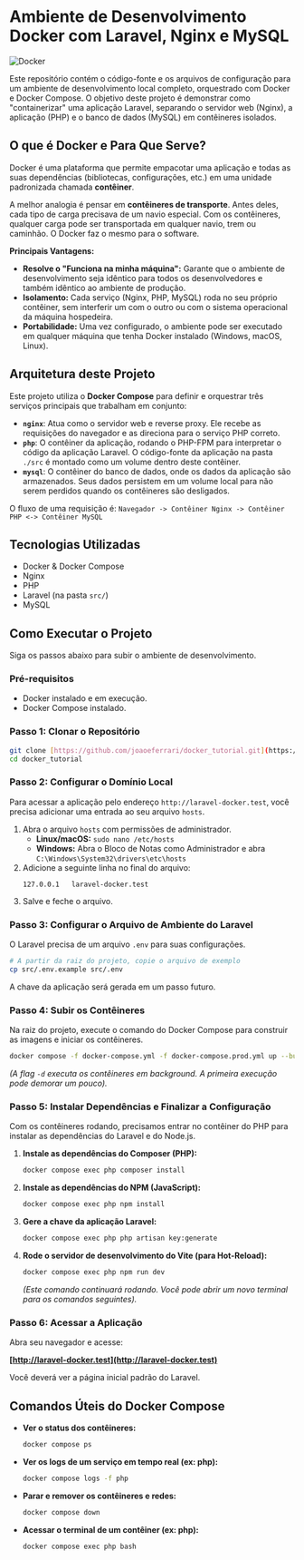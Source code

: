 # Ambiente de Desenvolvimento Docker com Laravel, Nginx e MySQL

![Docker](https://img.shields.io/badge/docker-%230db7ed.svg?style=for-the-badge&logo=docker&logoColor=white)

Este repositório contém o código-fonte e os arquivos de configuração para um ambiente de desenvolvimento local completo, orquestrado com Docker e Docker Compose. O objetivo deste projeto é demonstrar como "containerizar" uma aplicação Laravel, separando o servidor web (Nginx), a aplicação (PHP) e o banco de dados (MySQL) em contêineres isolados.

## O que é Docker e Para Que Serve?

Docker é uma plataforma que permite empacotar uma aplicação e todas as suas dependências (bibliotecas, configurações, etc.) em uma unidade padronizada chamada **contêiner**.

A melhor analogia é pensar em **contêineres de transporte**. Antes deles, cada tipo de carga precisava de um navio especial. Com os contêineres, qualquer carga pode ser transportada em qualquer navio, trem ou caminhão. O Docker faz o mesmo para o software.

**Principais Vantagens:**
* **Resolve o "Funciona na minha máquina":** Garante que o ambiente de desenvolvimento seja idêntico para todos os desenvolvedores e também idêntico ao ambiente de produção.
* **Isolamento:** Cada serviço (Nginx, PHP, MySQL) roda no seu próprio contêiner, sem interferir um com o outro ou com o sistema operacional da máquina hospedeira.
* **Portabilidade:** Uma vez configurado, o ambiente pode ser executado em qualquer máquina que tenha Docker instalado (Windows, macOS, Linux).

## Arquitetura deste Projeto

Este projeto utiliza o **Docker Compose** para definir e orquestrar três serviços principais que trabalham em conjunto:

* **`nginx`**: Atua como o servidor web e reverse proxy. Ele recebe as requisições do navegador e as direciona para o serviço PHP correto.
* **`php`**: O contêiner da aplicação, rodando o PHP-FPM para interpretar o código da aplicação Laravel. O código-fonte da aplicação na pasta `./src` é montado como um volume dentro deste contêiner.
* **`mysql`**: O contêiner do banco de dados, onde os dados da aplicação são armazenados. Seus dados persistem em um volume local para não serem perdidos quando os contêineres são desligados.

O fluxo de uma requisição é:
`Navegador -> Contêiner Nginx -> Contêiner PHP <-> Contêiner MySQL`

## Tecnologias Utilizadas

* Docker & Docker Compose
* Nginx
* PHP
* Laravel (na pasta `src/`)
* MySQL

## Como Executar o Projeto

Siga os passos abaixo para subir o ambiente de desenvolvimento.

### Pré-requisitos

* Docker instalado e em execução.
* Docker Compose instalado.

### Passo 1: Clonar o Repositório

```bash
git clone [https://github.com/joaoeferrari/docker_tutorial.git](https://github.com/joaoeferrari/docker_tutorial.git)
cd docker_tutorial
```

### Passo 2: Configurar o Domínio Local

Para acessar a aplicação pelo endereço `http://laravel-docker.test`, você precisa adicionar uma entrada ao seu arquivo `hosts`.

1.  Abra o arquivo `hosts` com permissões de administrador.
    * **Linux/macOS:** `sudo nano /etc/hosts`
    * **Windows:** Abra o Bloco de Notas como Administrador e abra `C:\Windows\System32\drivers\etc\hosts`
2.  Adicione a seguinte linha no final do arquivo:
    ```
    127.0.0.1   laravel-docker.test
    ```
3.  Salve e feche o arquivo.

### Passo 3: Configurar o Arquivo de Ambiente do Laravel

O Laravel precisa de um arquivo `.env` para suas configurações.

```bash
# A partir da raiz do projeto, copie o arquivo de exemplo
cp src/.env.example src/.env
```

A chave da aplicação será gerada em um passo futuro.

### Passo 4: Subir os Contêineres

Na raiz do projeto, execute o comando do Docker Compose para construir as imagens e iniciar os contêineres.

```bash
docker compose -f docker-compose.yml -f docker-compose.prod.yml up --build -d
```
*(A flag `-d` executa os contêineres em background. A primeira execução pode demorar um pouco).*

### Passo 5: Instalar Dependências e Finalizar a Configuração

Com os contêineres rodando, precisamos entrar no contêiner do PHP para instalar as dependências do Laravel e do Node.js.

1.  **Instale as dependências do Composer (PHP):**
    ```bash
    docker compose exec php composer install
    ```

2.  **Instale as dependências do NPM (JavaScript):**
    ```bash
    docker compose exec php npm install
    ```

3.  **Gere a chave da aplicação Laravel:**
    ```bash
    docker compose exec php php artisan key:generate
    ```

4.  **Rode o servidor de desenvolvimento do Vite (para Hot-Reload):**
    ```bash
    docker compose exec php npm run dev
    ```
    *(Este comando continuará rodando. Você pode abrir um novo terminal para os comandos seguintes).*

### Passo 6: Acessar a Aplicação

Abra seu navegador e acesse:

**[http://laravel-docker.test](http://laravel-docker.test)**

Você deverá ver a página inicial padrão do Laravel.

## Comandos Úteis do Docker Compose

* **Ver o status dos contêineres:**
    ```bash
    docker compose ps
    ```
* **Ver os logs de um serviço em tempo real (ex: php):**
    ```bash
    docker compose logs -f php
    ```
* **Parar e remover os contêineres e redes:**
    ```bash
    docker compose down
    ```
* **Acessar o terminal de um contêiner (ex: php):**
    ```bash
    docker compose exec php bash
    ```
